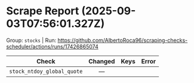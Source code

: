 # Scrape Report (2025-09-03T07:56:01.327Z)

Group: `stocks`  |  Run: https://github.com/AlbertoRoca96/scraping-checks-scheduler/actions/runs/17426865074

| Check | Changed | Keys | Error |
|---|:---:|:--|:--|
| `stock_ntdoy_global_quote` | — |  |  |
